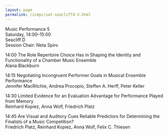 ```yaml
---
layout: page
permalink: /icmpc/sat-seacliffd-3.html
---
```

Music Performance 5  
Saturday, 14:00–15:00  
Seacliff D  
Session Chair: Neta Spiro

14:00 The Role Repertoire Choice Has in Shaping the Identity and Functionality of a Chamber Music Ensemble  
Alana Blackburn

14:15 Negotiating Incongruent Performer Goals in Musical Ensemble Performance  
Jennifer MacRitchie, Andrea Procopio, Steffen A. Herff, Peter Keller

14:30 Limited Evidence for an Evaluation Advantage for Performance Played from Memory  
Reinhard Kopiez, Anna Wolf, Friedrich Platz

14:45 Are Visual and Auditory Cues Reliable Predictors for Determining the Finalists of a Music Competition?  
Friedrich Platz, Reinhard Kopiez, Anna Wolf, Felix C. Thiesen